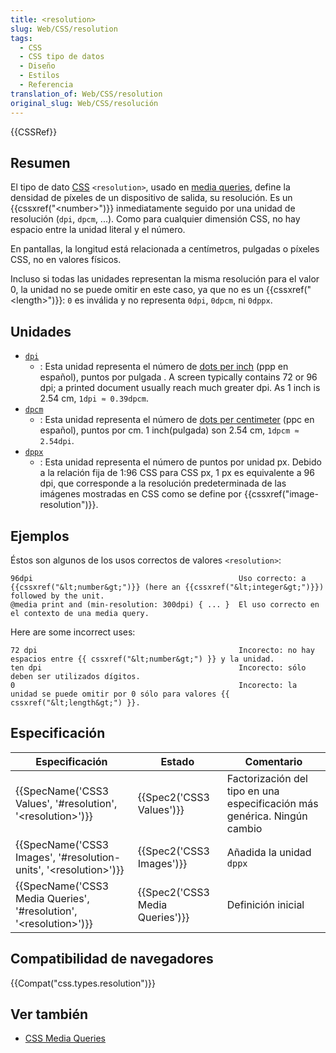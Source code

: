 ```yaml
---
title: <resolution>
slug: Web/CSS/resolution
tags:
  - CSS
  - CSS tipo de datos
  - Diseño
  - Estilos
  - Referencia
translation_of: Web/CSS/resolution
original_slug: Web/CSS/resolución
---
```

{{CSSRef}}

## Resumen

El tipo de dato [CSS](/es/docs/Web/CSS) `<resolution>`, usado en [media queries](/es/docs/Web/Guide/CSS/Media_queries), define la densidad de píxeles de un dispositivo de salida, su resolución. Es un {{cssxref("&lt;number&gt;")}} inmediatamente seguido por una unidad de resolución (`dpi`, `dpcm`, ...). Como para cualquier dimensión CSS, no hay espacio entre la unidad literal y el número.

En pantallas, la longitud está relacionada a centímetros, pulgadas o píxeles CSS, no en valores físicos.

Incluso si todas las unidades representan la misma resolución para el valor 0, la unidad no se puede omitir en este caso, ya que no es un {{cssxref("&lt;length&gt;")}}: `0` es inválida y no representa `0dpi`, `0dpcm`, ni `0dppx`.

## Unidades

- [`dpi`]()
  - : Esta unidad representa el número de [dots per inch](http://en.wikipedia.org/wiki/Dots_per_inch) (ppp en español), puntos por pulgada . A screen typically contains 72 or 96 dpi; a printed document usually reach much greater dpi. As 1 inch is 2.54 cm, `1dpi ≈ 0.39dpcm`.
- [`dpcm`]()
  - : Esta unidad representa el número de [dots per centimeter](http://en.wikipedia.org/wiki/Dots_per_centimetre) (ppc en español), puntos por cm. 1 inch(pulgada) son 2.54 cm, `1dpcm ≈ 2.54dpi`.
- [`dppx`]()
  - : Esta unidad representa el número de puntos por unidad px. Debido a la relación fija de 1:96 CSS para CSS px, 1 px es equivalente a 96 dpi, que corresponde a la resolución predeterminada de las imágenes mostradas en CSS como se define por {{cssxref("image-resolution")}}.

## Ejemplos

Éstos son algunos de los usos correctos de valores `<resolution>`:

    96dpi                                              Uso correcto: a {{cssxref("&lt;number&gt;")}} (here an {{cssxref("&lt;integer&gt;")}}) followed by the unit.
    @media print and (min-resolution: 300dpi) { ... }  El uso correcto en el contexto de una media query.

Here are some incorrect uses:

    72 dpi                                             Incorecto: no hay espacios entre {{ cssxref("&lt;number&gt;") }} y la unidad.
    ten dpi                                            Incorecto: sólo deben ser utilizados dígitos.
    0                                                  Incorecto: la unidad se puede omitir por 0 sólo para valores {{ cssxref("&lt;length&gt;") }}.

## Especificación

| Especificación                                                                                   | Estado                                   | Comentario                                                               |
| ------------------------------------------------------------------------------------------------ | ---------------------------------------- | ------------------------------------------------------------------------ |
| {{SpecName('CSS3 Values', '#resolution', '&lt;resolution&gt;')}}             | {{Spec2('CSS3 Values')}}         | Factorización del tipo en una especificación más genérica. Ningún cambio |
| {{SpecName('CSS3 Images', '#resolution-units', '&lt;resolution&gt;')}}     | {{Spec2('CSS3 Images')}}         | Añadida la unidad `dppx`                                                 |
| {{SpecName('CSS3 Media Queries', '#resolution', '&lt;resolution&gt;')}} | {{Spec2('CSS3 Media Queries')}} | Definición inicial                                                       |

## Compatibilidad de navegadores

{{Compat("css.types.resolution")}}

## Ver también

- [CSS Media Queries](/es/docs/Web/Guide/CSS/Media_queries)
